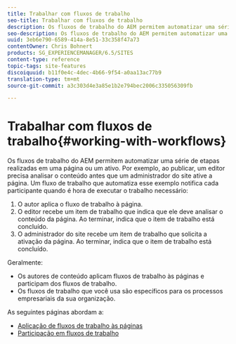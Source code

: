 ```yaml
---
title: Trabalhar com fluxos de trabalho
seo-title: Trabalhar com fluxos de trabalho
description: Os fluxos de trabalho do AEM permitem automatizar uma série de etapas realizadas em uma página ou um ativo. Por exemplo, ao publicar, um editor precisa analisar o conteúdo antes que um administrador do site ative a página. Um fluxo de trabalho que automatiza esse exemplo notifica cada participante quando é hora de executar o trabalho necessário.
seo-description: Os fluxos de trabalho do AEM permitem automatizar uma série de etapas realizadas em uma página ou um ativo. Por exemplo, ao publicar, um editor precisa analisar o conteúdo antes que um administrador do site ative a página. Um fluxo de trabalho que automatiza esse exemplo notifica cada participante quando é hora de executar o trabalho necessário.
uuid: 3eb6e790-6589-414a-8e51-33c358f47a73
contentOwner: Chris Bohnert
products: SG_EXPERIENCEMANAGER/6.5/SITES
content-type: reference
topic-tags: site-features
discoiquuid: b11f0e4c-4dec-4b66-9f54-a0aa13ac77b9
translation-type: tm+mt
source-git-commit: a3c303d4e3a85e1b2e794bec2006c335056309fb

---
```



# Trabalhar com fluxos de trabalho{#working-with-workflows}

Os fluxos de trabalho do AEM permitem automatizar uma série de etapas realizadas em uma página ou um ativo. Por exemplo, ao publicar, um editor precisa analisar o conteúdo antes que um administrador do site ative a página. Um fluxo de trabalho que automatiza esse exemplo notifica cada participante quando é hora de executar o trabalho necessário:

1. O autor aplica o fluxo de trabalho à página.
1. O editor recebe um item de trabalho que indica que ele deve analisar o conteúdo da página. Ao terminar, indica que o item de trabalho está concluído.
1. O administrador do site recebe um item de trabalho que solicita a ativação da página. Ao terminar, indica que o item de trabalho está concluído.

Geralmente:

* Os autores de conteúdo aplicam fluxos de trabalho às páginas e participam dos fluxos de trabalho.
* Os fluxos de trabalho que você usa são específicos para os processos empresariais da sua organização.

As seguintes páginas abordam a:

* [Aplicação de fluxos de trabalho às páginas](/help/sites-classic-ui-authoring/classic-workflows-applying.md)
* [Participação em fluxos de trabalho](/help/sites-classic-ui-authoring/classic-workflows-participating.md)


